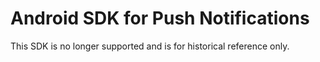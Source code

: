 # Android SDK for Push Notifications

This SDK is no longer supported and is for historical reference only.
